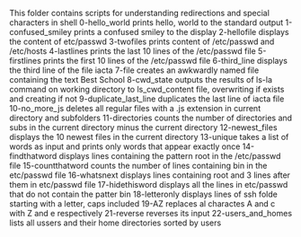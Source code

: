 This folder contains scripts for understanding redirections and special characters in shell
0-hello_world prints hello, world to the standard output
1-confused_smiley prints a confused smiley to the display
2-hellofile displays the content of etc/passwd
3-twofiles prints content of /etc/passwd and /etc/hosts
4-lastlines prints the last 10 lines of the /etc/passwd file
5-firstlines prints the first 10 lines of the /etc/passwd file
6-third_line displays the third line of the file iacta
7-file creates an awkwardly named file containing the text Best School
8-cwd_state outputs the results of ls-la command on working directory to ls_cwd_content file, overwriting if exists and creating if not
9-duplicate_last_line duplicates the last line of iacta file
10-no_more_js deletes all regular files with a .js extension in current directory and subfolders
11-directories counts the number of directories and subs in the current directory minus the current directory
12-newest_files displays the 10 newest files in the current directory
13-unique takes a list of words as input and prints only words that appear exactly once
14-findthatword displays lines containing the pattern root in the /etc/passwd file
15-countthatword counts the number of lines containing bin in the etc/passwd file
16-whatsnext displays lines containing root and 3 lines after them in etc/passwd file
17-hidethisword displays all the lines in etc/passwd that do not contain the patter bin
18-letteronly displays lines of ssh folde starting with a letter, caps included
19-AZ replaces al charactes A and c with Z and e respectively
21-reverse reverses its input
22-users_and_homes lists all ussers and their home directories sorted by users
